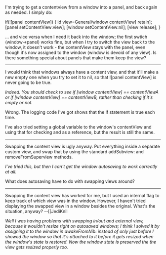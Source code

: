I'm trying to get a contentview from a window into a panel, and back again as needed. I simply do:
    
if(![panel contentView])
{
   id view=General/window contentView] retain];
   [panel setContentView:view];
   [window setContentView:nil];
   [view release];
}

... and vice versa when I need it back into the window; the first swtich (window->panel) works fine, but when I try to switch the view back to the window, it doesn't work - the contentView stays with the panel, even though it's now assigned to the window (window is devoid of any view). Is there something special about panels that make them keep the view?

----

I would think that windows always have a content view, and that it'll make a new empty one when you try to set it to nil, so that     ![panel contentView] is never going to be true.

*Indeed. You should check to see if     [window contentView] == contentViewA or if     [window contentView] == contentViewB, rather than checking if it's empty or not.*

Wrong. The logging code I've got shows that the if statement is true each time.

 I've also tried setting a global variable to the window's contentView and using that for checking and as a reference, but the result is still the same.

----

Swapping the content view is ugly anyway. Put everything inside a separate custom view, and swap that by using the standard addSubview: and removeFromSuperview methods.

*I've tried this, but then I can't get the window autosaving to work correctly at all.*

What does autosaving have to do with swapping views around?

----
Swapping the content view has worked for me, but I used an internal flag to keep track of which view was in the window. However, I haven't tried displaying the swapped view in a window besides the original. What's the situation, anyway? --[[JediKnil

*Well I was having problems with swapping in/out and external view, because it wouldn't resize right on autosaved windows; I think I solved it by assigning it to the window in awakeFromNib: instead of only just before I showed the window so that it's attached to it before it gets resized when the window's state is restored. Now the window state is preserved the the view gets resized properly too.*